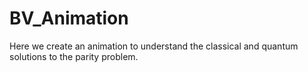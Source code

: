 # BV_Animation
Here we create an animation to understand the classical and quantum solutions to the parity problem.
